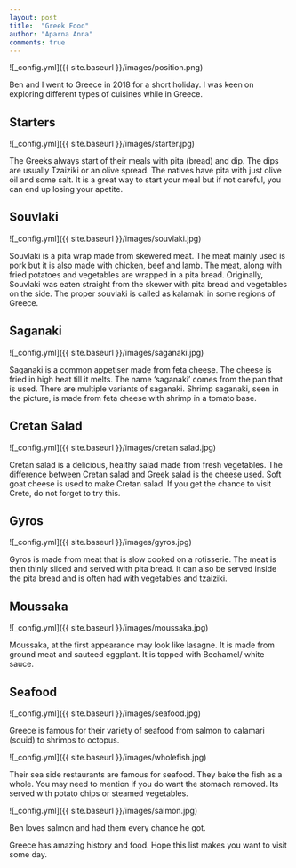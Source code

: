 ```yaml
---
layout: post
title:  "Greek Food"
author: "Aparna Anna"
comments: true
---
```


![_config.yml]({{ site.baseurl }}/images/position.png)

Ben and I went to Greece in 2018 for a short holiday. I was keen on exploring different types of cuisines while in Greece.

## Starters

![_config.yml]({{ site.baseurl }}/images/starter.jpg)

The Greeks always start of their meals with pita (bread) and dip. The dips are usually Tzaiziki or an olive spread. The natives have pita with just olive oil and some salt. It is a great way to start your meal but if not careful, you can end up losing your apetite. 


## Souvlaki

![_config.yml]({{ site.baseurl }}/images/souvlaki.jpg)

Souvlaki is a pita wrap made from skewered meat. 
The meat mainly used is pork but it is also made with chicken, beef and lamb. The meat, along with fried potatoes and vegetables are wrapped in a pita bread. 
Originally, Souvlaki was eaten straight from the skewer with pita bread and vegetables on the side. The proper souvlaki is called as kalamaki in some regions of Greece. 


## Saganaki

![_config.yml]({{ site.baseurl }}/images/saganaki.jpg)

Saganaki is a common appetiser  made from feta cheese. The cheese is fried in high heat till it melts. The name ‘saganaki’ comes from the pan that is used. 
There are multiple variants of saganaki. Shrimp saganaki, seen in the picture, is made from feta cheese with shrimp in a tomato base. 


## Cretan Salad

![_config.yml]({{ site.baseurl }}/images/cretan salad.jpg)

Cretan salad is a delicious, healthy salad made from fresh vegetables. The difference between Cretan salad and Greek salad is the cheese used. Soft goat cheese is used to make Cretan salad. If you get the chance to visit Crete, do not forget to try this.


## Gyros

![_config.yml]({{ site.baseurl }}/images/gyros.jpg)

Gyros is made from meat that is slow cooked on a rotisserie. The meat is then thinly sliced and served with pita bread. It can also be served inside the pita bread and is often had with vegetables and tzaiziki.


## Moussaka

![_config.yml]({{ site.baseurl }}/images/moussaka.jpg)

Moussaka, at the first appearance may look like lasagne. It is made from ground meat and sauteed eggplant. It is topped with Bechamel/ white sauce. 


## Seafood

![_config.yml]({{ site.baseurl }}/images/seafood.jpg)

Greece is famous for their variety of seafood from salmon to calamari (squid) to shrimps to octopus. 

![_config.yml]({{ site.baseurl }}/images/wholefish.jpg)

Their sea side restaurants are famous for seafood. They bake the fish as a whole. You may need to mention if you do want the stomach removed. Its served with potato chips or steamed vegetables. 

![_config.yml]({{ site.baseurl }}/images/salmon.jpg)

Ben loves salmon and had them every chance he got. 

Greece has amazing history and food. Hope this list makes you want to visit some day.
